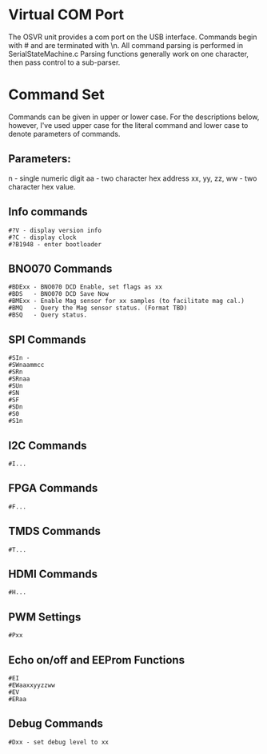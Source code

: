 # Virtual COM Port
The OSVR unit provides a com port on the USB interface.  Commands begin with # and are terminated with \n.
All command parsing is performed in SerialStateMachine.c  Parsing functions generally work on one character, then pass control to a sub-parser.

# Command Set
Commands can be given in upper or lower case.  For the descriptions below, however, I've used upper case for the literal command and lower case to denote parameters of commands.

## Parameters:
n - single numeric digit
aa - two character hex address
xx, yy, zz, ww - two character hex value.

## Info commands
```
#?V - display version info
#?C - display clock
#?B1948 - enter bootloader
```

## BNO070 Commands

```
#BDExx - BNO070 DCD Enable, set flags as xx
#BDS   - BNO070 DCD Save Now
#BMExx - Enable Mag sensor for xx samples (to facilitate mag cal.)
#BMQ   - Query the Mag sensor status. (Format TBD)
#BSQ   - Query status.
```

## SPI Commands

```
#SIn -
#SWnaammcc
#SRn
#SRnaa
#SUn
#SN
#SF
#SDn
#S0
#S1n
```

## I2C Commands
```
#I...
```

## FPGA Commands

```
#F...
```
## TMDS Commands

```
#T...
```
## HDMI Commands

```
#H...
```
## PWM Settings

```
#Pxx
```

## Echo on/off and EEProm Functions

```
#EI
#EWaaxxyyzzww
#EV
#ERaa
```

## Debug Commands
```
#Dxx - set debug level to xx
```